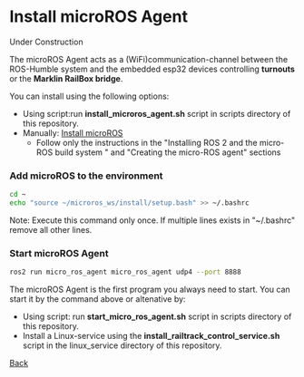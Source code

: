 # Install microROS Agent

Under Construction

The microROS Agent acts as a (WiFi)communication-channel between the ROS-Humble system and the embedded esp32 devices controlling __turnouts__ or the __Marklin RailBox bridge__.


You can install using the following options:
* Using script:run __install_microros_agent.sh__ script in scripts directory of this repository.
* Manually: [Install microROS](https://micro.ros.org/docs/tutorials/core/first_application_linux/)
    * Follow only the instructions in the "Installing ROS 2 and the micro-ROS build system
 " and "Creating the micro-ROS agent" sections

### Add microROS to the environment
```bash
cd ~
echo "source ~/microros_ws/install/setup.bash" >> ~/.bashrc
```
Note: Execute this command only once. If multiple lines exists in "~/.bashrc" remove all other lines.

### Start microROS Agent

```bash
ros2 run micro_ros_agent micro_ros_agent udp4 --port 8888
```

The microROS Agent is the first program you always need to start. You can start it by the command above or altenative by:
* Using script: run __start_micro_ros_agent.sh__ script in scripts directory of this repository.
* Install a Linux-service using the __install_railtrack_control_service.sh__ script in the linux_service directory of this repository.


[Back](../README.md)